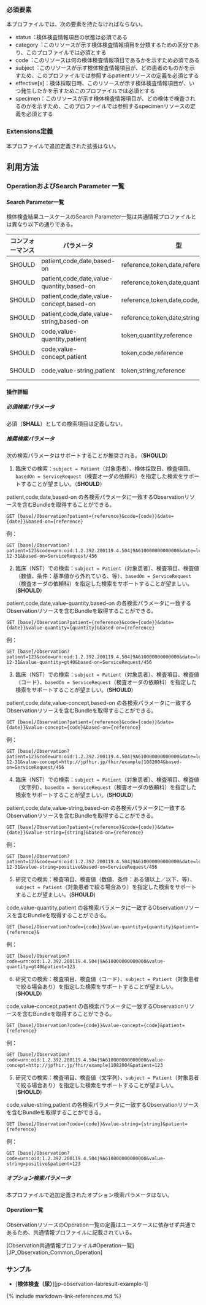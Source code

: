 ### 必須要素
本プロファイルでは、次の要素を持たなければならない。

 - status︓検体検査情報項目の状態は必須である
 - category︓このリソースが示す検体検査情報項目を分類するための区分であり、このプロファイルでは必須とする
 - code︓このリソースは何の検体検査情報項目であるかを示すため必須である
 - subject︓このリソースが示す検体検査情報項目が、どの患者のものかを示すため、このプロファイルでは参照するpatientリソースの定義を必須とする
 - effective[x]：検体採取日時、このリソースが示す検体検査情報項目が、いつ発生したかを示すためこのプロファイルでは必須とする
 - specimen：このリソースが示す検体検査情報項目が、どの検体で検査されるのかを示すため、このプロファイルでは参照するspecimenリソースの定義を必須とする

### Extensions定義

 本プロファイルで追加定義された拡張はない。

## 利用方法

### OperationおよびSearch Parameter 一覧

#### Search Parameter一覧

検体検査結果ユースケースのSearch Parameter一覧は共通情報プロファイルとは異なり以下の通りである。

| コンフォーマンス | パラメータ    | 型     | 例                                                           |
| ---------------- | ------------- | ------ | ------------------------------------------------------------ |
| SHOULD | patient,code,date,based-on | reference,token,date,reference  | `GET [base]/Observation?patient=123&code=urn:oid:1.2.392.200119.4.504|9A610000000000000&date=le2020-12-31&based-on=ServiceRequest/456` |
| SHOULD | patient,code,date,value-quantity,based-on | reference,token,date,quantity,reference  | `GET [base]/Observation?patient=123&code=urn:oid:1.2.392.200119.4.504|9A610000000000000&date=le2020-12-31&value-quantity=gt40&based-on=ServiceRequest/456` |
| SHOULD | patient,code,date,value-concept,based-on | reference,token,date,code,reference  | `GET [base]/Observation?patient=123&code=urn:oid:1.2.392.200119.4.504|9A610000000000000&date=le2020-12-31&value-concept=http://jpfhir.jp/fhir/example|1082004&based-on=ServiceRequest/456` |
| SHOULD | patient,code,date,value-string,based-on | reference,token,date,string,reference  | `GET [base]/Observation?patient=123&code=urn:oid:1.2.392.200119.4.504|9A610000000000000&date=le2020-12-31&value-string=positive&based-on=ServiceRequest/456` |
| SHOULD | code,value-quantity,patient | token,quantity,reference  | `GET [base]/Observation?code=urn:oid:1.2.392.200119.4.504|9A610000000000000&value-quantity=gt40&patient=123` |
| SHOULD | code,value-concept,patient | token,code,reference | `GET [base]/Observation?code=urn:oid:1.2.392.200119.4.504|9A610000000000000&value-concept=http://jpfhir.jp/fhir/example|1082004&patient=123` |
| SHOULD | code,value-string,patient | token,string,reference  | `GET [base]/Observation?code=urn:oid:1.2.392.200119.4.504|9A610000000000000&value-string=positive&patient=123` |


#### 操作詳細

##### 必須検索パラメータ

必須（**SHALL**）としての検索項目は定義しない。

##### 推奨検索パラメータ

次の検索パラメータはサポートすることが推奨される。（**SHOULD**）

1. 臨床での検索：`subject = Patient`（対象患者）、検体採取日、検査項目、`basedOn = ServiceRequest`（検査オーダの依頼科）を指定した検索をサポートすることが望ましい。（**SHOULD**）


patient,code,date,based-on の各検索パラメータに一致するObservationリソースを含むBundleを取得することができる。

   ```
   GET [base]/Observation?patient={reference}&code={code}}&date={date}}&based-on={reference}
   ```

   例：

   ```
   GET [base]/Observation?patient=123&code=urn:oid:1.2.392.200119.4.504|9A610000000000000&date=le2020-12-31&based-on=ServiceRequest/456
   ```

2. 臨床（NST）での検索：`subject = Patient`（対象患者）、検査項目、検査値（数値、条件：基準値から外れている、等）、`basedOn = ServiceRequest`（検査オーダの依頼科）を指定した検索をサポートすることが望ましい。(**SHOULD**)

patient,code,date,value-quantity,based-on の各検索パラメータに一致するObservationリソースを含むBundleを取得することができる。

   ```
   GET [base]/Observation?patient={reference}&code={code}}&date={date}}&value-quantity={quantity}&based-on={reference}
   ```

   例：

   ```
   GET [base]/Observation?patient=123&code=urn:oid:1.2.392.200119.4.504|9A610000000000000&date=le2020-12-31&value-quantity=gt40&based-on=ServiceRequest/456
   ```

3. 臨床（NST）での検索：`subject = Patient`（対象患者）、検査項目、検査値（コード）、`basedOn = ServiceRequest`（検査オーダの依頼科）を指定した検索をサポートすることが望ましい。(**SHOULD**)

patient,code,date,value-concept,based-on の各検索パラメータに一致するObservationリソースを含むBundleを取得することができる。

   ```
   GET [base]/Observation?patient={reference}&code={code}}&date={date}}&value-concept={code}&based-on={reference}
   ```

   例：

   ```
   GET [base]/Observation?patient=123&code=urn:oid:1.2.392.200119.4.504|9A610000000000000&date=le2020-12-31&value-concept=http://jpfhir.jp/fhir/example|1082004&based-on=ServiceRequest/456
   ```


4. 臨床（NST）での検索：`subject = Patient`（対象患者）、検査項目、検査値（文字列）、`basedOn = ServiceRequest`（検査オーダの依頼科）を指定した検索をサポートすることが望ましい。(**SHOULD**)

patient,code,date,value-string,based-on の各検索パラメータに一致するObservationリソースを含むBundleを取得することができる。

   ```
   GET [base]/Observation?patient={reference}&code={code}}&date={date}}&value-string={string}&based-on={reference}
   ```

   例：

   ```
   GET [base]/Observation?patient=123&code=urn:oid:1.2.392.200119.4.504|9A610000000000000&date=le2020-12-31&value-string=positive&based-on=ServiceRequest/456
   ```

5. 研究での検索：検査項目、検査値（数値、条件：ある値以上／以下、等）、`subject = Patient`（対象患者で絞る場合あり）を指定した検索をサポートすることが望ましい。(**SHOULD**)

code,value-quantity,patient の各検索パラメータに一致するObservationリソースを含むBundleを取得することができる。

   ```
   GET [base]/Observation?code={code}}&value-quantity={quantity}&patient={reference}&
   ```

   例：

   ```
   GET [base]/Observation?code=urn:oid:1.2.392.200119.4.504|9A610000000000000&value-quantity=gt40&patient=123
   ```

6. 研究での検索：検査項目、検査値（コード）、`subject = Patient`（対象患者で絞る場合あり）を指定した検索をサポートすることが望ましい。(**SHOULD**)

code,value-concept,patient の各検索パラメータに一致するObservationリソースを含むBundleを取得することができる。

   ```
   GET [base]/Observation?code={code}}&value-concept={code}&patient={reference}
   ```

   例：

   ```
   GET [base]/Observation?code=urn:oid:1.2.392.200119.4.504|9A610000000000000&value-concept=http://jpfhir.jp/fhir/example|1082004&patient=123
   ```

5. 研究での検索：検査項目、検査値（文字列）、`subject = Patient`（対象患者で絞る場合あり）を指定した検索をサポートすることが望ましい。(**SHOULD**)

code,value-string,patient の各検索パラメータに一致するObservationリソースを含むBundleを取得することができる。

   ```
   GET [base]/Observation?code={code}}&value-string={string}&patient={reference}
   ```

   例：

   ```
   GET [base]/Observation?code=urn:oid:1.2.392.200119.4.504|9A610000000000000&value-string=positive&patient=123
   ```



##### オプション検索パラメータ

 本プロファイルで追加定義されたオプション検索パラメータはない。


#### Operation一覧

ObservationリソースのOperation一覧の定義はユースケースに依存せず共通であるため、共通情報プロファイルに記載されている。

[Observation共通情報プロファイル#Operation一覧][JP_Observation_Common_Operation]

### サンプル

* [**検体検査（尿）**][jp-observation-labresult-example-1]

{% include markdown-link-references.md %}
